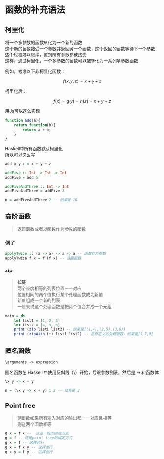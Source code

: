 ---
---

# 函数的补充语法

## 柯里化

将一个多参数的函数转化为一个新的函数  
这个新的函数接受一个参数并返回另一个函数，这个返回的函数等待下一个参数  
这个过程可以继续，直到所有参数都被接受  
这样，通过柯里化，一个多参数的函数可以被转化为一系列单参数函数

例如，考虑以下非柯里化函数：

$$
f(x,y,z) = x + y + z
$$

柯里化后：

$$
f(x) = g(y) = h(z) = x + y + z
$$

用Js可以这么实现

```js
function add(a){
    return function(b){
        return a + b;
    }
}
```

Haskell中所有函数默认柯里化  
所以可以这么写

```haskell
add x y z = x + y + z

addFive :: Int -> Int -> Int
addFive = add 5

addFiveAndThree :: Int -> Int
addFiveAndThree = addFive 3

n = addFiveAndThree 2 -- 结果是 10
```

## 高阶函数

>返回函数或者以函数作为参数的函数

### 例子

```haskell
applyTwice :: (a -> a) -> a -> a -- 函数作为参数
applyTwice f x = f (f x) -- 返回函数
```

### zip

>**拉链**  
>两个长度相等的列表位置一一对应  
>位置相同的两个值执行某个处理函数成为新值  
>新值组成一个新的列表  
>一般来说这个处理函数是把两个值合并成一个元组

```haskell
main = do
    let list1 = [1, 2, 3]
    let list2 = [4, 5, 6]
    print (zip list1 list2) -- 结果是[(1,4),(2,5),(3,6)]
    print (zipWith (+) list1 list2) -- 用自定义的处理函数，结果是[5,7,9]
```

## 匿名函数

```txt
\arguments -> expression
```

匿名函数在 Haskell 中使用反斜线（\）开始，后跟参数列表，然后是 -> 和函数体

```haskell
\x y -> x + y

n = (\x y -> x + y) 1 2 -- 结果是 3
```

## Point free

>两函数如果所有输入对应的输出都一一对应且相等  
>则这两个函数相等

```haskell
g x = f x --  这是一般的绑定方式
g = f -- 这是point free的绑定方式
g x = f -- 这样也行
g x = f x y -- 这样也行
g x y = f y -- 这样也行
```

